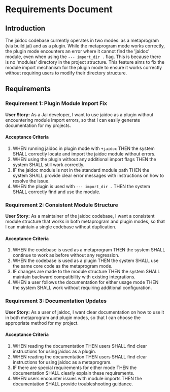 # Requirements Document

## Introduction

The jaidoc codebase currently operates in two modes: as a metaprogram (via build.jai) and as a plugin. While the metaprogram mode works correctly, the plugin mode encounters an error where it cannot find the 'jaidoc' module, even when using the `--- import_dir .` flag. This is because there is no 'modules' directory in the project structure. This feature aims to fix the module import mechanism for the plugin mode to ensure it works correctly without requiring users to modify their directory structure.

## Requirements

### Requirement 1: Plugin Module Import Fix

**User Story:** As a Jai developer, I want to use jaidoc as a plugin without encountering module import errors, so that I can easily generate documentation for my projects.

#### Acceptance Criteria

1. WHEN running jaidoc in plugin mode with `+jaidoc` THEN the system SHALL correctly locate and import the jaidoc module without errors.
2. WHEN using the plugin without any additional import flags THEN the system SHALL still work correctly.
3. IF the jaidoc module is not in the standard module path THEN the system SHALL provide clear error messages with instructions on how to resolve the issue.
4. WHEN the plugin is used with `--- import_dir .` THEN the system SHALL correctly find and use the module.

### Requirement 2: Consistent Module Structure

**User Story:** As a maintainer of the jaidoc codebase, I want a consistent module structure that works in both metaprogram and plugin modes, so that I can maintain a single codebase without duplication.

#### Acceptance Criteria

1. WHEN the codebase is used as a metaprogram THEN the system SHALL continue to work as before without any regression.
2. WHEN the codebase is used as a plugin THEN the system SHALL use the same core code as the metaprogram mode.
3. IF changes are made to the module structure THEN the system SHALL maintain backward compatibility with existing integrations.
4. WHEN a user follows the documentation for either usage mode THEN the system SHALL work without requiring additional configuration.

### Requirement 3: Documentation Updates

**User Story:** As a user of jaidoc, I want clear documentation on how to use it in both metaprogram and plugin modes, so that I can choose the appropriate method for my project.

#### Acceptance Criteria

1. WHEN reading the documentation THEN users SHALL find clear instructions for using jaidoc as a plugin.
2. WHEN reading the documentation THEN users SHALL find clear instructions for using jaidoc as a metaprogram.
3. IF there are special requirements for either mode THEN the documentation SHALL clearly explain these requirements.
4. WHEN users encounter issues with module imports THEN the documentation SHALL provide troubleshooting guidance.